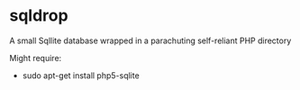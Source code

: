 # sqldrop
A small Sqllite database wrapped in a parachuting self-reliant PHP directory

Might require:
- sudo apt-get install php5-sqlite
